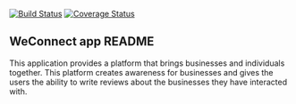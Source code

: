 [![Build Status](https://travis-ci.org/AlvTarino/WeConnect.svg?branch=dev_branch)](https://travis-ci.org/AlvTarino/WeConnect)
[![Coverage Status](https://coveralls.io/repos/github/AlvTarino/WeConnect/badge.svg?branch=dev_branch)](https://coveralls.io/github/AlvTarino/WeConnect?branch=dev_branch)


## WeConnect app README


This application provides a platform that brings businesses and individuals together. This platform
creates awareness for businesses and gives the users the ability to write reviews about the
businesses they have interacted with.

